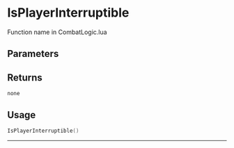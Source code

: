 # IsPlayerInterruptible
Function name in CombatLogic.lua
## Parameters

## Returns
`none`
## Usage
```lua
IsPlayerInterruptible()
```
---
